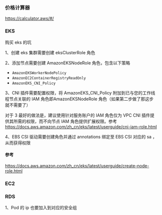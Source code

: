 ### 价格计算器

https://calculator.aws/#/



### EKS 

购买 eks 的坑

1、创建 eks 集群需要创建 eksClusterRole 角色

2、添加节点需要创建 AmazonEKSNodeRole  角色，包含以下策略

- `AmazonEKSWorkerNodePolicy`
- `AmazonEC2ContainerRegistryReadOnly`
- `AmazonEKS_CNI_Policy` 

3、CNI 插件需要配置权限，将 AmazonEKS_CNI_Policy 附加到已与您的工作线程节点关联的 IAM 角色即AmazonEKSNodeRole 角色（如果第二步做了那这步就不需要了）

对于 3 最好的做法是，建议使用针对服务账户的 IAM 角色仅为 VPC CNI 插件提供其所需的权限，而不向节点 IAM 角色提供扩展权限。参考 https://docs.aws.amazon.com/zh_cn/eks/latest/userguide/cni-iam-role.html

4、EBS CSI 驱动需要创建角色并通过 annotations 绑定至 EBS CSI 对应的 sa ，从而获得权限

#### 参考

https://docs.aws.amazon.com/zh_cn/eks/latest/userguide/create-node-role.html



### EC2



### RDS

1、Pod 的 ip 也要加入到对应的安全组